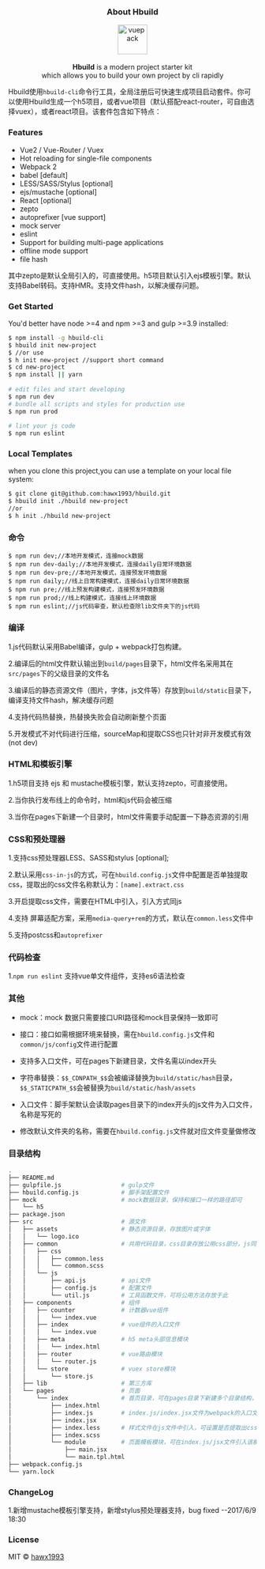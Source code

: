 
### <p align='center'>About Hbuild</p>

<p align="center">
  <img src="http://chuantu.biz/t5/92/1495463272x1822614086.png" alt="vuepack" width="60">
  <br><br><strong>Hbuild</strong> is a modern project starter kit<br>which  allows you to build your own project by cli rapidly
</p>

    
Hbuild使用`hbuild-cli`命令行工具，全局注册后可快速生成项目启动套件。你可以使用Hbuild生成一个h5项目，或者vue项目（默认搭配react-router，可自由选择vuex），或者react项目。该套件包含如下特点：
    
### Features
       
- Vue2 / Vue-Router / Vuex
- Hot reloading for single-file components
- Webpack 2 
- babel [default]
- LESS/SASS/Stylus [optional]
- ejs/mustache [optional]
- React [optional]
- zepto
- autoprefixer [vue support]
- mock server
- eslint
- Support for building multi-page applications
- offline mode support
- file hash

其中zepto是默认全局引入的，可直接使用。h5项目默认引入ejs模板引擎。默认支持Babel转码。支持HMR。支持文件hash，以解决缓存问题。
    
    
### Get Started
    
    
You'd better have node >=4 and npm >=3 and gulp >=3.9 installed:
    
```bash
$ npm install -g hbuild-cli
$ hbuild init new-project 
$ //or use
$ h init new-project //support short command
$ cd new-project
$ npm install || yarn
 
# edit files and start developing
$ npm run dev
# bundle all scripts and styles for production use
$ npm run prod
 
# lint your js code
$ npm run eslint
```
    

### Local Templates

when you clone this project,you can  use a template on your local file system:

```bash
$ git clone git@github.com:hawx1993/hbuild.git
$ hbuild init ./hbuild new-project
//or
$ h init ./hbuild new-project
```
### 命令

```
$ npm run dev;//本地开发模式，连接mock数据
$ npm run dev-daily;//本地开发模式，连接daily日常环境数据
$ npm run dev-pre;//本地开发模式，连接预发环境数据
$ npm run daily;//线上日常构建模式，连接daily日常环境数据
$ npm run pre;//线上预发构建模式，连接预发环境数据
$ npm run prod;//线上构建模式，连接线上环境数据
$ npm run eslint;//js代码审查，默认检查除lib文件夹下的js代码
```

### 编译

1.js代码默认采用Babel编译，gulp + webpack打包构建。

2.编译后的html文件默认输出到`build/pages`目录下，html文件名采用其在`src/pages`下的父级目录的文件名

3.编译后的静态资源文件（图片，字体，js文件等）存放到`build/static`目录下，编译支持文件hash，解决缓存问题

4.支持代码热替换，热替换失败会自动刷新整个页面

5.开发模式不对代码进行压缩，sourceMap和提取CSS也只针对非开发模式有效(not dev)

### HTML和模板引擎

1.h5项目支持 ejs 和 mustache模板引擎，默认支持zepto，可直接使用。

2.当你执行发布线上的命令时，html和js代码会被压缩

3.当你在pages下新建一个目录时，html文件需要手动配置一下静态资源的引用

### CSS和预处理器

1.支持css预处理器LESS、SASS和stylus [optional];

2.默认采用`css-in-js`的方式，可在`hbuild.config.js`文件中配置是否单独提取css，提取出的css文件名称默认为：`[name].extract.css`

3.开启提取css文件，需要在HTML中引入，引入方式同js

4.支持 屏幕适配方案，采用`media-query+rem`的方式，默认在`common.less`文件中

5.支持postcss和`autoprefixer`

### 代码检查

1.`npm run eslint` 支持vue单文件组件，支持es6语法检查

### 其他

- mock：mock 数据只需要接口URI路径和mock目录保持一致即可

- 接口：接口如需根据环境来替换，需在`hbuild.config.js`文件和`common/js/config`文件进行配置

- 支持多入口文件，可在pages下新建目录，文件名需以index开头

- 字符串替换：`$$_CDNPATH_$$`会被编译替换为`build/static/hash`目录，`$$_STATICPATH_$$`会被替换为`build/static/hash/assets`

- 入口文件：脚手架默认会读取pages目录下的index开头的js文件为入口文件，名称是写死的

- 修改默认文件夹的名称，需要在`hbuild.config.js`文件就对应文件变量做修改


### 目录结构

```bash
.
├── README.md
├── gulpfile.js                 # gulp文件
├── hbuild.config.js            # 脚手架配置文件
├── mock                        # mock数据目录，保持和接口一样的路径即可
│   └── h5
├── package.json    
├── src                         # 源文件 
│   ├── assets                  # 静态资源目录，存放图片或字体
│   │   └── logo.ico
│   ├── common                  # 共用代码目录，css目录存放公用css部分，js同理
│   │   ├── css
│   │   │   ├── common.less
│   │   │   └── common.scss
│   │   └── js
│   │       ├── api.js          # api文件
│   │       ├── config.js       # 配置文件
│   │       └── util.js         # 工具函数文件，可将公用方法存放于此
│   ├── components              # 组件
│   │   ├── counter             # 计数器vue组件
│   │   │   └── index.vue
│   │   ├── index               # vue组件的入口文件
│   │   │   └── index.vue
│   │   ├── meta                # h5 meta头部信息模块
│   │   │   └── index.html
│   │   ├── router              # vue路由模块
│   │   │   └── router.js
│   │   └── store               # vuex store模块
│   │       └── store.js
│   ├── lib                     # 第三方库 
│   └── pages                   # 页面    
│       └── index               # 首页目录，可在pages目录下新建多个目录结构，作为多入口文件
│           ├── index.html
│           ├── index.js        # index.js/index.jsx文件为webpack的入口文件
│           ├── index.jsx
│           ├── index.less      # 样式文件在js文件中引入，可设置是否提取出css文件     
│           ├── index.scss
│           └── module          # 页面模板模块，可在index.js/jsx文件引入该模块文件
│               ├── main.jsx
│               └── main.tpl.html
├── webpack.config.js
└── yarn.lock
```


### ChangeLog

1.新增mustache模板引擎支持，新增stylus预处理器支持，bug fixed --2017/6/9 18:30



### License
    
MIT © [hawx1993](https://github.com/hawx1993)
